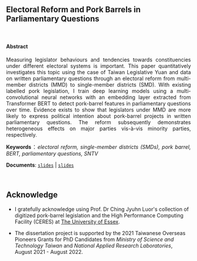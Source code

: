 ## Electoral Reform and Pork Barrels in Parliamentary Questions <br />  


<br />



<div style="text-align: justify">

####  Abstract  

Measuring legislator behaviours and tendencies towards constituencies under different electoral systems is important. This paper quantitatively investigates this topic using the case of  Taiwan Legislative Yuan and data on written parliamentary questions through an electoral reform from multi-member districts (MMD) to single-member districts (SMD). With existing labelled pork legislation, I train deep learning models using a multi-convolutional neural networks with an embedding layer extracted from Transformer BERT to detect pork-barrel features in parliamentary questions over time. Evidence exists to show that legislators under MMD are more likely to express political intention about pork-barrel projects in written parliamentary questions. The reform subsequently demonstrates heterogeneous effects on major parties vis-à-vis minority parties, respectively.  


**Keywords**：*electoral reform, single-member districts (SMDs), pork barrel, BERT, parliamentary questions, SNTV*

**Documents**:  [`slides`](https://raw.githack.com/davidycliao/erpb/master/slides/slides.html) |  [`slides`](https://raw.githack.com/davidycliao/erpb/master/paper/paper.pdf)
 

</div>


<br />



## Acknowledge 

- I gratefully acknowledge using Prof. Dr Ching Jyuhn Luor's collection of digitized pork-barrel legislation and the High Performance Computing Facility (CERES) at [The University of Essex](https://www.essex.ac.uk/student/it-services/high-performance-computing-(hpc)). 

- The dissertation project is supported by the 2021 Taiwanese Overseas Pioneers Grants for PhD Candidates from *Ministry of Science and Technology Taiwan* and  *National Applied Research Laboratories*, August 2021 - August 2022.


